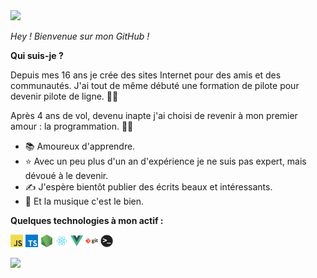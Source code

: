 <img src="https://media1.giphy.com/media/tlGD7PDy1w8fK/giphy.gif?cid=ecf05e47e4f0e672deb980c552f25a34c427e2801a27f016&rid=giphy.gif" width="250">

_Hey ! Bienvenue sur mon GitHub !_

**Qui suis-je ?**

Depuis mes 16 ans je crée des sites Internet pour des amis et des communautés. J'ai tout de même débuté une formation de pilote pour devenir pilote de ligne. 👨‍✈️

Après 4 ans de vol, devenu inapte j'ai choisi de revenir à mon premier amour : la programmation. 👨‍💻

- 📚 Amoureux d'apprendre.
- ⭐️ Avec un peu plus d'un an d'expérience je ne suis pas expert, mais dévoué à le devenir.
- ✍️ J'espère bientôt publier des écrits beaux et intéressants.
- 🎼 Et la musique c'est le bien.

**Quelques technologies à mon actif :**

<code><img height="20" src="https://raw.githubusercontent.com/github/explore/80688e429a7d4ef2fca1e82350fe8e3517d3494d/topics/javascript/javascript.png"></code>
<code><img height="20" src="https://raw.githubusercontent.com/github/explore/80688e429a7d4ef2fca1e82350fe8e3517d3494d/topics/typescript/typescript.png"></code>
<code><img height="20" src="https://raw.githubusercontent.com/github/explore/80688e429a7d4ef2fca1e82350fe8e3517d3494d/topics/nodejs/nodejs.png"></code>
<code><img height="20" src="https://raw.githubusercontent.com/github/explore/80688e429a7d4ef2fca1e82350fe8e3517d3494d/topics/react/react.png"></code>
<code><img height="20" src="https://raw.githubusercontent.com/github/explore/80688e429a7d4ef2fca1e82350fe8e3517d3494d/topics/vue/vue.png"></code>
<code><img height="20" src="https://raw.githubusercontent.com/github/explore/80688e429a7d4ef2fca1e82350fe8e3517d3494d/topics/git/git.png"></code>
<code><img height="20" src="https://raw.githubusercontent.com/github/explore/80688e429a7d4ef2fca1e82350fe8e3517d3494d/topics/terminal/terminal.png"></code>

<img src="https://github-readme-stats.vercel.app/api/top-langs/?username=tobudim&layout=compact" />
